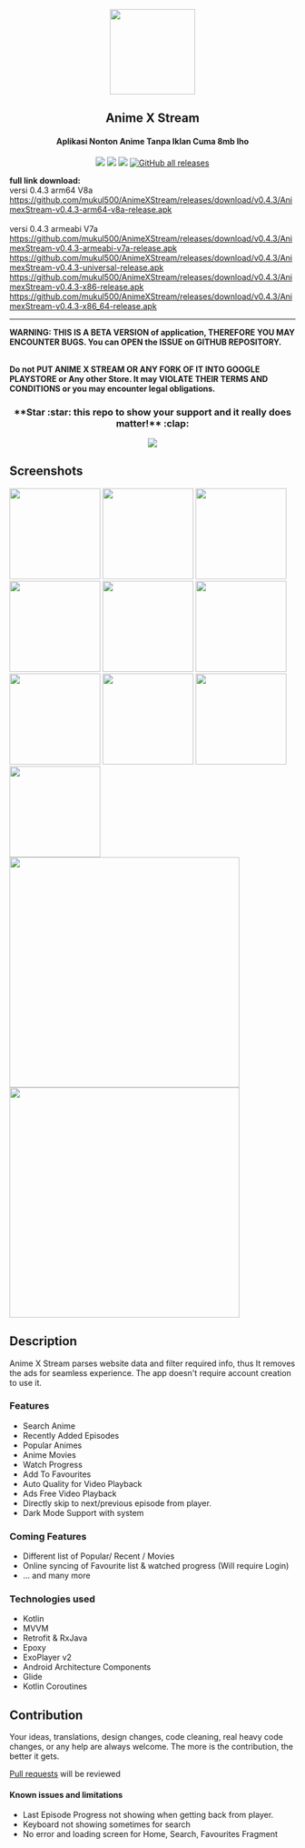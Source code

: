 <p align="center"><a href="https://github.com/mukul500/AnimeXStream"><img src="/meta/android/animexstream.png" width="150"></a></p> 
<h2 align="center"><b>Anime X Stream</b></h2>
<h4 align="center">Aplikasi Nonton Anime Tanpa Iklan Cuma 8mb lho</h4>
<p align="center">
<a href="https://www.rickthor7.my.id/" alt="GitHub release"><img src="https://img.shields.io/badge/version-0.4.2-blue.svg?style=for-the-badge" ></a>
<a href="/LICENSE" alt="License: GPLv3"><img src="https://img.shields.io/badge/License-MIT-orange.svg?style=for-the-badge"></a>
<a href="https://github.com/mukul500/AnimeXStream" alt="Build Status"><img src="https://img.shields.io/badge/build-passing-yellowgreen.svg?style=for-the-badge"></a>
<a href="https://github.com/mukul500/AnimeXStream" alt="Total Downloads"><img alt="GitHub all releases" src="https://img.shields.io/github/downloads/mukul500/AnimeXStream/total?style=for-the-badge"></a>
</p>

<b>full link download:</b>
<br>
  versi 0.4.3 arm64 V8a<br>
  https://github.com/mukul500/AnimeXStream/releases/download/v0.4.3/AnimexStream-v0.4.3-arm64-v8a-release.apk <br>
<br>
  versi 0.4.3 armeabi V7a<br>
  https://github.com/mukul500/AnimeXStream/releases/download/v0.4.3/AnimexStream-v0.4.3-armeabi-v7a-release.apk <br>
  https://github.com/mukul500/AnimeXStream/releases/download/v0.4.3/AnimexStream-v0.4.3-universal-release.apk <br>
  https://github.com/mukul500/AnimeXStream/releases/download/v0.4.3/AnimexStream-v0.4.3-x86-release.apk <br>
  https://github.com/mukul500/AnimeXStream/releases/download/v0.4.3/AnimexStream-v0.4.3-x86_64-release.apk <br>

<hr>
<b>WARNING: THIS IS A BETA VERSION of application, THEREFORE YOU MAY ENCOUNTER BUGS. You can OPEN the ISSUE on GITHUB REPOSITORY.</b>

<b><br>Do not PUT ANIME X STREAM OR ANY FORK OF IT INTO GOOGLE PLAYSTORE or Any other Store. It may VIOLATE THEIR TERMS AND CONDITIONS or you may encounter legal obligations.</b>

<h3 align="center">**Star :star:  this repo to show your support and it really does matter!** :clap:</h4>
<p align="center"><a href="https://www.buymeacoffee.com/xblacky"><img src="/meta/android/beer.png"></a></p> 

## Screenshots

[<img src="meta/android/screenshots/screenshot_01.jpg" width=160>](meta/android/screenshots/screenshot_01.jpg)
[<img src="meta/android/screenshots/screenshot_02.jpg" width=160>](meta/android/screenshots/screenshot_02.jpg)
[<img src="meta/android/screenshots/screenshot_03.jpg" width=160>](meta/android/screenshots/screenshot_03.jpg)
[<img src="meta/android/screenshots/screenshot_04.jpg" width=160>](meta/android/screenshots/screenshot_04.jpg)
[<img src="meta/android/screenshots/screenshot_05.jpg" width=160>](meta/android/screenshots/screenshot_05.jpg)
[<img src="meta/android/screenshots/screenshot_06.jpg" width=160>](meta/android/screenshots/screenshot_06.jpg)
[<img src="meta/android/screenshots/screenshot_07.jpg" width=160>](meta/android/screenshots/screenshot_07.jpg)
[<img src="meta/android/screenshots/screenshot_08.jpg" width=160>](meta/android/screenshots/screenshot_08.jpg)
[<img src="meta/android/screenshots/screenshot_09.jpg" width=160>](meta/android/screenshots/screenshot_09.jpg)
[<img src="meta/android/screenshots/screenshot_10.jpg" width=160>](meta/android/screenshots/screenshot_10.jpg)
[<img src="meta/android/screenshots/screenshot_11.png" width=405>](meta/android/screenshots/screenshot_11.png)
[<img src="meta/android/screenshots/screenshot_12.png" width=405>](meta/android/screenshots/screenshot_12.png)


## Description

Anime X Stream parses website data and filter required info, thus It removes the ads for seamless experience. The app doesn't require account creation to use it.

### Features

* Search Anime
* Recently Added Episodes
* Popular Animes
* Anime Movies
* Watch Progress
* Add To Favourites
* Auto Quality for Video Playback
* Ads Free Video Playback
* Directly skip to next/previous episode from player.
* Dark Mode Support with system

### Coming Features

* Different list of Popular/ Recent / Movies
* Online syncing of Favourite list & watched progress (Will require Login)
* … and many more

### Technologies used
* Kotlin
* MVVM
* Retrofit & RxJava
* Epoxy
* ExoPlayer v2
* Android Architecture Components
* Glide
* Kotlin Coroutines

## Contribution
Your ideas, translations, design changes, code cleaning, real heavy code changes, or any help are always welcome. The more is the contribution, the better it gets.

[Pull requests](https://github.com/mukul500/AnimeXStream/pulls) will be reviewed

#### Known issues and limitations
- Last Episode Progress not showing when getting back from player.
- Keyboard not showing sometimes for search
- No error and loading screen for Home, Search, Favourites Fragment
